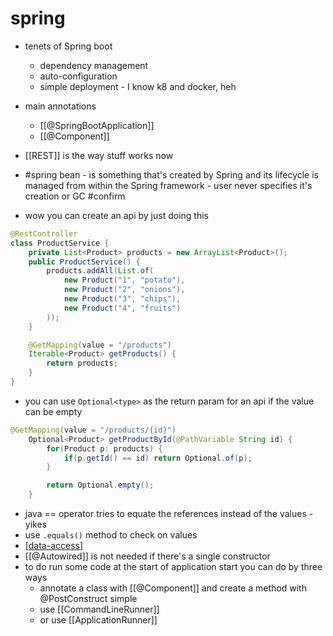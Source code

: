 # spring

- tenets of Spring boot

  - dependency management
  - auto-configuration
  - simple deployment - I know k8 and docker, heh

- main annotations
  - [[@SpringBootApplication]]
  - [[@Component]]
- [[REST]] is the way stuff works now
- #spring bean - is something that's created by Spring and its lifecycle is managed from within the Spring framework - user never specifies it's creation or GC #confirm
- wow you can create an api by just doing this

```java
@RestController
class ProductService {
	private List<Product> products = new ArrayList<Product>();
	public ProductService() {
		products.addAll(List.of(
			new Product("1", "potato"),
			new Product("2", "onions"),
			new Product("3", "chips"),
			new Product("4", "fruits")
		));
	}

	@GetMapping(value = "/products")
	Iterable<Product> getProducts() {
		return products;
	}
}

```

- you can use `Optional<type>` as the return param for an api if the value can be empty

```java
@GetMapping(value = "/products/{id}")
	Optional<Product> getProductById(@PathVariable String id) {
		for(Product p: products) {
			if(p.getId() == id) return Optional.of(p);
		}

		return Optional.empty();
	}
```

- java == operator tries to equate the references instead of the values - yikes
- use `.equals()` method to check on values
- [[data-access]]
- [[@Autowired]] is not needed if there's a single constructor
- to do run some code at the start of application start you can do by three ways
  - annotate a class with [[@Component]] and create a method with @PostConstruct simple
  - use [[CommandLineRunner]]
  - or use [[ApplicationRunner]]

[//begin]: # "Autogenerated link references for markdown compatibility"
[data-access]: data-access.md "data-access"
[//end]: # "Autogenerated link references"
